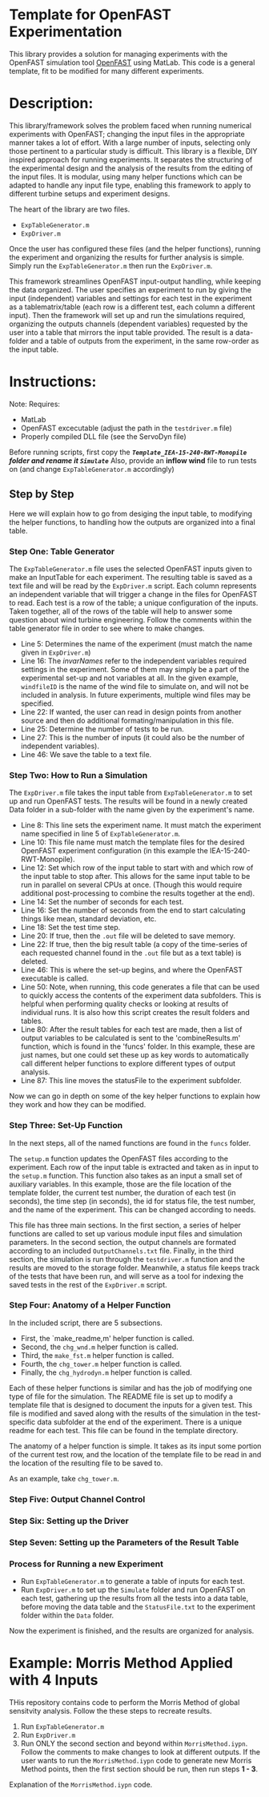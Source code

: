 # Template for OpenFAST Experimentation

This library provides a solution for managing experiments with the OpenFAST simulation tool [OpenFAST](https://github.com/OpenFAST/openfast?tab=readme-ov-file) using MatLab.  This code is a general template, fit to be modified for many different experiments.

# Description:

This library/framework solves the problem faced when running numerical experiments with OpenFAST; changing the input files in the appropriate manner takes a lot of effort.  With a large number of inputs, selecting only those pertinent to a particular study is difficult.  This library is a flexible, DIY inspired approach for running experiments.  It separates the structuring of the experimental design and the analysis of the results from the editing of the input files.  It is modular, using many helper functions which can be adapted to handle any input file type, enabling this framework to apply to different turbine setups and experiment designs.

The heart of the library are two files.
- `ExpTableGenerator.m`
- `ExpDriver.m`

Once the user has configured these files (and the helper functions), running the experiment and organizing the results for further analysis is simple.  Simply run the `ExpTableGenerator.m` then run the `ExpDriver.m`.

This framework streamlines OpenFAST input-output handling, while keeping the data organized.  The user specifies an experiment to run by giving the input (independent) variables and settings for each test in the experiment as a tablematrix/table (each row is a different test, each column a different input).  Then the framework will set up and run the simulations required, organizing the outputs channels (dependent variables) requested by the user into a table that mirrors the input table provided.  The result is a data-folder and a table of outputs from the experiment, in the same row-order as the input table.

# Instructions:

Note: Requires:
- MatLab
- OpenFAST excecutable (adjust the path in the `testdriver.m` file)
- Properly compiled DLL file (see the ServoDyn file)

Before running scripts, first copy the ***`Template_IEA-15-240-RWT-Monopile` folder and rename it `Simulate`***
Also, provide an **inflow wind** file to run tests on (and change `ExpTableGenerator.m` accordingly)

## Step by Step

Here we will explain how to go from desiging the input table, to modifying the helper functions, to handling how the outputs are organized into a final table.

### Step One: Table Generator 

The `ExpTableGenerator.m` file uses the selected OpenFAST inputs given to make an InputTable for each experiment.  The resulting table is saved as a text file and will be read by the `ExpDriver.m` script.  Each column represents an independent variable that will trigger a change in the files for OpenFAST to read.  Each test is a row of the table; a unique configuration of the inputs.  Taken together, all of the rows of the table will help to answer some question about wind turbine engineering.  Follow the comments within the table generator file in order to see where to make changes.

- Line 5: Determines the name of the experiment (must match the name given in `ExpDriver.m`)
- Line 16: The *invarNames* refer to the independent variables required settings in the experiment.  Some of them may simply be a part of the experimental set-up and not variables at all.  In the given example, `windfileID` is the name of the wind file to simulate on, and will not be included in analysis.  In future experiments, multiple wind files may be specified.
- Line 22: If wanted, the user can read in design points from another source and then do additional formating/manipulation in this file.
- Line 25: Determine the number of tests to be run.
- Line 27: This is the number of inputs (it could also be the number of independent variables).
- Line 46: We save the table to a text file.

### Step Two: How to Run a Simulation

The `ExpDriver.m` file takes the input table from `ExpTableGenerator.m` to set up and run OpenFAST tests.  The results will be found in a newly created Data folder in a sub-folder with the name given by the experiment's name.

- Line 8: This line sets the experiment name.  It must match the experiment name specified in line 5 of `ExpTableGenerator.m`.
- Line 10: This file name must match the template files for the desired OpenFAST experiment configuration (in this example the IEA-15-240-RWT-Monopile).
- Line 12: Set which row of the input table to start with and which row of the input table to stop after.  This allows for the same input table to be run in parallel on several CPUs at once.  (Though this would require additional post-processing to combine the results together at the end).
- Line 14: Set the number of seconds for each test.
- Line 16: Set the number of seconds from the end to start calculating things like mean, standard deviation, etc.
- Line 18: Set the test time step.
- Line 20: If true, then the `.out` file will be deleted to save memory.
- Line 22: If true, then the big result table (a copy of the time-series of each requested channel found in the `.out` file but as a text table) is deleted.
- Line 46: This is where the set-up begins, and where the OpenFAST executable is called.
- Line 50: Note, when running, this code generates a file that can be used to quickly access the contents of the experiment data subfolders.  This is helpful when performing quality checks or looking at results of individual runs.  It is also how this script creates the result folders and tables.
- Line 80: After the result tables for each test are made, then a list of output variables to be calculated is sent to the 'combineResults.m' function, which is found in the 'funcs' folder.  In this example, these are just names, but one could set these up as key words to automatically call different helper functions to explore different types of output analysis.
- Line 87: This line moves the statusFile to the experiment subfolder.

Now we can go in depth on some of the key helper functions to explain how they work and how they can be modified.

### Step Three: Set-Up Function

In the next steps, all of the named functions are found in the `funcs` folder.

The `setup.m` function updates the OpenFAST files according to the experiment.  Each row of the input table is extracted and taken as in input to the `setup.m` function.  This function also takes as an input a small set of auxiliary variables.  In this example, those are the file location of the template folder, the current test number, the duration of each test (in seconds), the time step (in seconds), the id for status file, the test number, and the name of the experiment.  This can be changed according to needs.  

This file has three main sections.  In the first section, a series of helper functions are called to set up various module input files and simulation parameters.  In the second section, the output channels are formated according to an included `OutputChannels.txt` file.  Finally, in the third section, the simulation is run through the `testdriver.m` function and the results are moved to the storage folder.  Meanwhile, a status file keeps track of the tests that have been run, and will serve as a tool for indexing the saved tests in the rest of the `ExpDriver.m` script.

### Step Four: Anatomy of a Helper Function 

In the included script, there are 5 subsections.
- First, the `make_readme,m' helper function is called.
- Second, the `chg_wnd.m` helper function is called.
- Third, the `make_fst.m` helper function is called.
- Fourth, the `chg_tower.m` helper function is called.
- Finally, the `chg_hydrodyn.m` helper function is called.

Each of these helper functions is similar and has the job of modifying one type of file for the simulation.  The README file is set up to modify a template file that is designed to document the inputs for a given test.  This file is modified and saved along with the results of the simulation in the test-specific data subfolder at the end of the experiment.  There is a unique readme for each test.  This file can be found in the template directory.

The anatomy of a helper function is simple.  It takes as its input some portion of the current test row, and the location of the template file to be read in and the location of the resulting file to be saved to.

As an example, take `chg_tower.m`.  


### Step Five: Output Channel Control



### Step Six: Setting up the Driver



### Step Seven: Setting up the Parameters of the Result Table



### Process for Running a new Experiment

- Run `ExpTableGenerator.m` to generate a table of inputs for each test.
- Run `ExpDriver.m` to set up the `Simulate` folder and run OpenFAST on each test, gathering up the results from all the tests into a data table, before moving the data table and the `StatusFile.txt` to the experiment folder within the `Data` folder.

Now the experiment is finished, and the results are organized for analysis.

# Example: Morris Method Applied with 4 Inputs

THis repository contains code to perform the Morris Method of global sensitvity analysis.  Follow the these steps to recreate results.
1. Run `ExpTableGenerator.m`
2. Run `ExpDriver.m`
3. Run ONLY the second section and beyond within `MorrisMethod.iypn`.  Follow the comments to make changes to look at different outputs.  If the user wants to run the `MorrisMethod.iypn` code to generate new Morris Method points, then the first section should be run, then run steps **1 - 3**.

Explanation of the `MorrisMethod.iypn` code.
